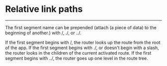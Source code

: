 <h1>Relative link paths</h1>
<hr>
The first segment name can be prepended (attach (a piece of data) to the beginning of another.) with /, ./, or ../.

If the first segment begins with /, the router looks up the route from the root of the app.
If the first segment begins with ./, or doesn't begin with a slash, the router looks in the children of the current activated route.
If the first segment begins with ../, the router goes up one level in the route tree.